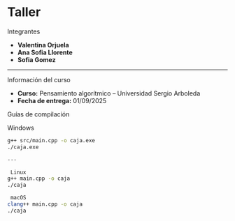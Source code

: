 # Taller
  Integrantes  
- **Valentina Orjuela** 
- **Ana Sofia Llorente** 
- **Sofia Gomez**

---

 Información del curso  
- **Curso:** Pensamiento algorítmico – Universidad Sergio Arboleda  
- **Fecha de entrega:** 01/09/2025


 Guías de compilación  

 Windows  
```bash
g++ src/main.cpp -o caja.exe
./caja.exe

---

 Linux
g++ main.cpp -o caja
./caja

 macOS
clang++ main.cpp -o caja
./caja



